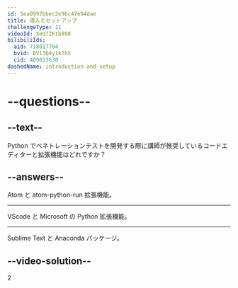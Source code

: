 ```yaml
---
id: 5ea9997bbec2e9bc47e94dae
title: 導入とセットアップ
challengeType: 11
videoId: XeQ7ZKtb998
bilibiliIds:
  aid: 718017704
  bvid: BV13Q4y1k7hX
  cid: 409033630
dashedName: introduction-and-setup
---
```


# --questions--

## --text--

Python でペネトレーションテストを開発する際に講師が推奨しているコードエディターと拡張機能はどれですか？

## --answers--

Atom と atom-python-run 拡張機能。

---

VScode と Microsoft の Python 拡張機能。

---

Sublime Text と Anaconda パッケージ。

## --video-solution--

2

